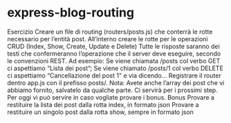 # express-blog-routing
Esercizio
Creare un file di routing (routers/posts.js) che conterrà le rotte necessario per l’entità post.
All’interno creare le rotte per le operazioni CRUD (Index, Show, Create, Update e Delete)
Tutte le risposte saranno dei testi che confermeranno l’operazione che il server deve eseguire, secondo le convenzioni REST.
Ad esempio:
Se viene chiamata /posts col verbo GET ci aspettiamo “Lista dei post”;
Se viene chiamato /posts/1 col verbo DELETE ci aspettiamo “Cancellazione del post 1"
e via dicendo…
Registrare il router dentro app.js con il prefisso posts/.
Nota:
Avete anche l’array dei post che vi abbiamo fornito, salvatelo da qualche parte. Ci servirà per i prossimi step. Per oggi vi può servire in caso vogliate provare i bonus.
Bonus
Provare a restituire la lista dei post dalla rotta index, in formato json
Provare a restituire un singolo post dalla rotta show, sempre in formato json